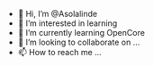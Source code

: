 - 👋 Hi, I’m @Asolalinde
- 👀 I’m interested in learning
- 🌱 I’m currently learning OpenCore
- 💞️ I’m looking to collaborate on ...
- 📫 How to reach me ...

<!---
Asolalinde/Asolalinde is a ✨ special ✨ repository because its `README.md` (this file) appears on your GitHub profile.
You can click the Preview link to take a look at your changes.
--->
